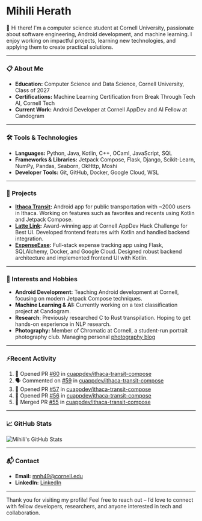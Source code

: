 # Mihili Herath

👋 Hi there! I'm a computer science student at Cornell University, passionate about software engineering, Android development, and machine learning. I enjoy working on impactful projects, learning new technologies, and applying them to create practical solutions.

---

### 📋 About Me
- **Education:** Computer Science and Data Science, Cornell University, Class of 2027
- **Certifications:** Machine Learning Certification from Break Through Tech AI, Cornell Tech
- **Current Work:** Android Developer at Cornell AppDev and AI Fellow at Candogram

---

### 🛠️ Tools & Technologies

- **Languages:** Python, Java, Kotlin, C++, OCaml, JavaScript, SQL
- **Frameworks & Libraries:** Jetpack Compose, Flask, Django, Scikit-Learn, NumPy, Pandas, Seaborn, OkHttp, Moshi
- **Developer Tools:** Git, GitHub, Docker, Google Cloud, WSL

---

### 💼 Projects

- **[Ithaca Transit](https://github.com/IthacaTransit):** Android app for public transportation with ~2000 users in Ithaca. Working on features such as favorites and recents using Kotlin and Jetpack Compose.
- **[Latte Link](https://github.com/nchu05/Latte-Link):** Award-winning app at Cornell AppDev Hack Challenge for Best UI. Developed frontend features with Kotlin and handled backend integration.
- **[ExpenseEase](https://github.com/Mihilih/ExpenseEaseFrontEnd):** Full-stack expense tracking app using Flask, SQLAlchemy, Docker, and Google Cloud. Designed robust backend architecture and implemented frontend UI with Kotlin.

---

### 🌱 Interests and Hobbies
- **Android Development:** Teaching Android development at Cornell, focusing on modern Jetpack Compose techniques.
- **Machine Learning & AI:** Currently working on a text classification project at Candogram.
- **Research**: Previously researched C to Rust transpilation. Hoping to get hands-on experience in NLP research.
- **Photography:** Member of Chromatic at Cornell, a student-run portrait photography club. Managing personal [photography blog](https://www.instagram.com/ellynngraphy/)

---

### ⚡Recent Activity

<!--START_SECTION:activity-->
1. 💪 Opened PR [#60](https://github.com/cuappdev/ithaca-transit-compose/pull/60) in [cuappdev/ithaca-transit-compose](https://github.com/cuappdev/ithaca-transit-compose)
2. 🗣 Commented on [#59](https://github.com/cuappdev/ithaca-transit-compose/pull/59#issuecomment-2669718474) in [cuappdev/ithaca-transit-compose](https://github.com/cuappdev/ithaca-transit-compose)
3. 💪 Opened PR [#57](https://github.com/cuappdev/ithaca-transit-compose/pull/57) in [cuappdev/ithaca-transit-compose](https://github.com/cuappdev/ithaca-transit-compose)
4. 💪 Opened PR [#56](https://github.com/cuappdev/ithaca-transit-compose/pull/56) in [cuappdev/ithaca-transit-compose](https://github.com/cuappdev/ithaca-transit-compose)
5. 🎉 Merged PR [#55](https://github.com/cuappdev/ithaca-transit-compose/pull/55) in [cuappdev/ithaca-transit-compose](https://github.com/cuappdev/ithaca-transit-compose)
<!--END_SECTION:activity-->

---

### 📈 GitHub Stats

![Mihili's GitHub Stats](https://github-readme-stats.vercel.app/api?username=Mihilih&show_icons=true&theme=radical)

---

### 📬 Contact

- **Email:** mnh49@cornell.edu
- **LinkedIn:** [LinkedIn](https://www.linkedin.com/in/mihili-herath/)

---

Thank you for visiting my profile! Feel free to reach out – I’d love to connect with fellow developers, researchers, and anyone interested in tech and collaboration.

